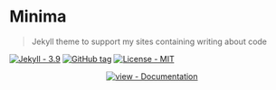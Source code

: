 # Minima
> Jekyll theme to support my sites containing writing about code

[![Jekyll - 3.9](https://img.shields.io/badge/Jekyll-3.9-blue?logo=jekyll&logoColor=white)](https://jekyllrb.com)
[![GitHub tag](https://img.shields.io/github/tag/MichaelCurrin/minima?include_prereleases&sort=semver)](https://github.com/MichaelCurrin/minima/releases/)
[![License - MIT](https://img.shields.io/badge/License-MIT-blue)](#license)

<div align="center">
    
[![view - Documentation](https://img.shields.io/badge/view-Documentation-blue)](/docs/)

</div>
